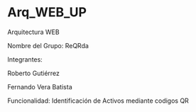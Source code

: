 # Arq_WEB_UP
Arquitectura WEB

Nombre del Grupo: ReQRda

Integrantes:

Roberto Gutiérrez

Fernando Vera Batista

Funcionalidad: Identificación de Activos mediante codigos QR
